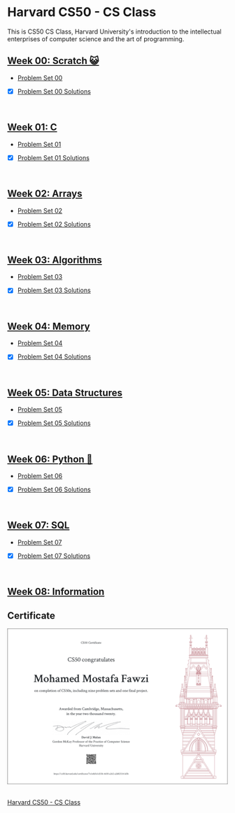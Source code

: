 # Harvard CS50 - CS Class
This is CS50 CS Class, Harvard University's introduction to the intellectual enterprises of computer science and the art of programming.

## [Week 00: Scratch 😺](https://cs50.harvard.edu/x/2020/weeks/0/)
* [Problem Set 00](https://cs50.harvard.edu/x/2020/psets/0/)
- [x] [Problem Set 00 Solutions](./Problem%20Set%2000)

<br>

## [Week 01: C](https://cs50.harvard.edu/x/2020/weeks/1/)
* [Problem Set 01](https://cs50.harvard.edu/x/2020/psets/1/)
- [x] [Problem Set 01 Solutions](./Problem%20Set%2001)

<br>

## [Week 02: Arrays](https://cs50.harvard.edu/x/2020/weeks/2/)
* [Problem Set 02](https://cs50.harvard.edu/x/2020/psets/2/)
- [x] [Problem Set 02 Solutions](./Problem%20Set%2002)

<br>

## [Week 03: Algorithms](https://cs50.harvard.edu/x/2020/weeks/3/)      
* [Problem Set 03](https://cs50.harvard.edu/x/2020/psets/3/)
- [x] [Problem Set 03 Solutions](./Problem%20Set%2003)

<br>

## [Week 04: Memory](https://cs50.harvard.edu/x/2020/weeks/4/)     
* [Problem Set 04](https://cs50.harvard.edu/x/2020/psets/4/)
- [x] [Problem Set 04 Solutions](./Problem%20Set%2004)

<br>

## [Week 05: Data Structures](https://cs50.harvard.edu/x/2020/weeks/5/)      
* [Problem Set 05](https://cs50.harvard.edu/x/2020/psets/5/)
- [x] [Problem Set 05 Solutions](./Problem%20Set%2005)

<br>

## [Week 06: Python 🐍](https://cs50.harvard.edu/x/2020/weeks/6/)     
* [Problem Set 06](https://cs50.harvard.edu/x/2020/psets/6/)
- [x] [Problem Set 06 Solutions](./Problem%20Set%2006)

<br>

## [Week 07: SQL](https://cs50.harvard.edu/x/2020/weeks/7/)     
* [Problem Set 07](https://cs50.harvard.edu/x/2020/psets/7/)
- [x] [Problem Set 07 Solutions](./Problem%20Set%2007)

<br>

## [Week 08: Information](https://cs50.harvard.edu/x/2020/weeks/8/)           

## Certificate
![image](./CS50x%20Certificate/CS50x.png)

##
[Harvard CS50 - CS Class](https://cs50.harvard.edu/x/2020/)

